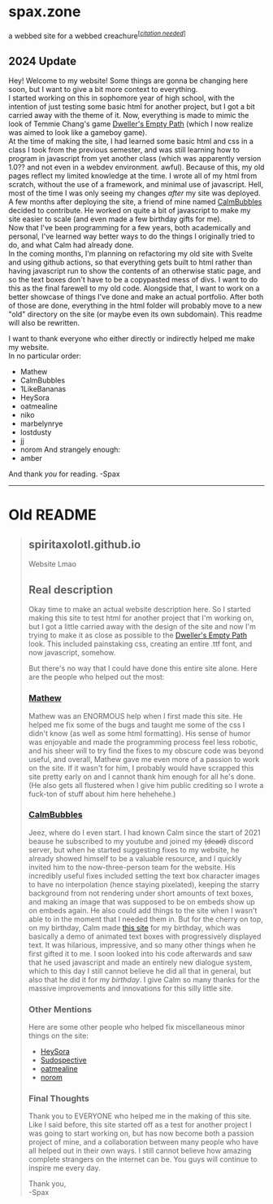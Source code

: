 # spax.zone

a webbed site for a webbed creachure<sup>[<i><a href="https://en.wikipedia.org/wiki/Citation_needed">citation needed</a></i>]</sup>

## 2024 Update
Hey! Welcome to my website! Some things are gonna be changing here soon, but I want to give a bit more context to everything.  
I started working on this in sophomore year of high school, with the intention of just testing some basic html for another project, but I got a bit carried away with the theme of it. Now, everything is made to mimic the look of Temmie Chang's game [Dweller's Empty Path](https://tuyoki.itch.io/dwellers-empty-path) (which I now realize was aimed to look like a gameboy game).  
At the time of making the site, I had learned some basic html and css in a class I took from the previous semester, and was still learning how to program in javascript from yet another class (which was apparently version 1.0?? and not even in a webdev environment. awful). Because of this, my old pages reflect my limited knowledge at the time. I wrote all of my html from scratch, without the use of a framework, and minimal use of javascript. Hell, most of the time I was only seeing my changes *after* my site was deployed.  
A few months after deploying the site, a friend of mine named [CalmBubbles](https://github.com/CalmBubbles) decided to contribute. He worked on quite a bit of javascript to make my site easier to scale (and even made a few birthday gifts for me).  
Now that I've been programming for a few years, both academically and personal, I've learned way better ways to do the things I originally tried to do, and what Calm had already done.  
In the coming months, I'm planning on refactoring my old site with Svelte and using github actions, so that everything gets built to html rather than having javascript run to show the contents of an otherwise static page, and so the text boxes don't have to be a copypasted mess of divs. I want to do this as the final farewell to my old code. Alongside that, I want to work on a better showcase of things I've done and make an actual portfolio. After both of those are done, everything in the html folder will probably move to a new "old" directory on the site (or maybe even its own subdomain). This readme will also be rewritten.  

I want to thank everyone who either directly or indirectly helped me make my website.  
In no particular order:
- Mathew
- CalmBubbles
- 1LikeBananas
- HeySora
- oatmealine
- niko
- marbelynrye
- lostdusty
- jj
- norom
And strangely enough:
- amber

And thank *you* for reading.
\-Spax

---

# Old README

> ## spiritaxolotl.github.io
> Website Lmao
>
> ## Real description
> Okay time to make an actual website description here. So I started making this site to test html for another project
> that I'm working on, but I got a little carried away with the design of the site and now I'm trying to make it as close
> as possible to the [Dweller's Empty Path](https://tuyoki.itch.io/dwellers-empty-path) look. This included painstaking css,
> creating an entire .ttf font, and now javascript, somehow.
>
> But there's no way that I could have done this entire site alone. Here are the people who helped out the most:
>
> ### [Mathew](https://github.com/mathew27700)
> Mathew was an ENORMOUS help when I first made this site. He helped me fix some of the bugs and taught me some of
> the css I didn't know (as well as some html formatting). His sense of humor was enjoyable and made the programming
> process feel less robotic, and his sheer will to try find the fixes to my obscure code was beyond useful, and overall,
> Mathew gave me even more of a passion to work on the site. If it wasn't for him, I probably would have scrapped
> this site pretty early on and I cannot thank him enough for all he's done. (He also gets all flustered when I give
> him public crediting so I wrote a fuck-ton of stuff about him here hehehehe.)
>
> ### [CalmBubbles](https://github.com/CalmBubbles)
> Jeez, where do I even start. I had known Calm since the start of 2021 beause he subscribed to my youtube and joined
> my ~~(dead)~~ discord server, but when he started suggesting fixes to my website, he already showed himself to be a
> valuable resource, and I quickly invited him to the now-three-person team for the website. His incredibly useful fixes
> included setting the text box character images to have no interpolation (hence staying pixelated), keeping the starry
> background from not rendering under short amounts of text boxes, and making an image that was supposed to be on embeds
> show up on embeds again. He also could add things to the site when I wasn't able to in the moment that I needed them in.
> But for the cherry on top, on my birthday, Calm made [this site](https://spiritaxolotl.github.io/html/spaxDay) for my
> birthday, which was basically a demo of animated text boxes with progressively displayed text. It was hilarious,
> impressive, and so many other things when he first gifted it to me. I soon looked into his code afterwards and saw that he
> used javascript and made an entirely new dialogue system, which to this day I still cannot believe he did all that in
> general, but also that he did it for my *birthday*. I give Calm so many thanks for the massive improvements and
> innovations for this silly little site.
>
> ### Other Mentions
> Here are some other people who helped fix miscellaneous minor things on the site:
> - [HeySora](https://www.heysora.net)
> - [Sudospective](https://sudospective.net)
> - [oatmealine](https://oat.zone)
> - [norom](https://twitter.com/_norom_)
>
> ### Final Thoughts
> Thank you to EVERYONE who helped me in the making of this site. Like I said before, this site started off as a test for
> another project I was going to start working on, but has now become both a passion project of mine, and a collaboration
> between many people who have all helped out in their own ways. I still cannot believe how amazing complete strangers on
> the internet can be. You guys will continue to inspire me every day.
>
> Thank you,  
> -Spax
